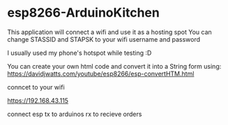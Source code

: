 # esp8266-ArduinoKitchen
This application will connect a wifi and use it as a hosting spot
You can change STASSID and STAPSK to your wifi username and password


I usually used my phone's hotspot while testing :D

You can create your own html code and convert it into a String form using:
https://davidjwatts.com/youtube/esp8266/esp-convertHTM.html

conncet to your wifi 

https://192.168.43.115

connect esp tx to arduinos rx to recieve orders
